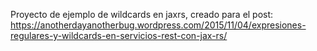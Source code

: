 Proyecto de ejemplo de wildcards en jaxrs, creado para el post: https://anotherdayanotherbug.wordpress.com/2015/11/04/expresiones-regulares-y-wildcards-en-servicios-rest-con-jax-rs/